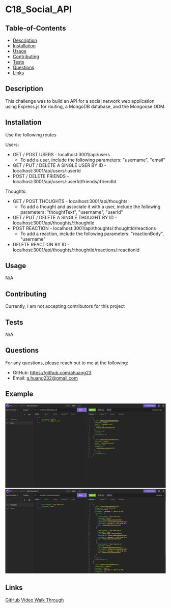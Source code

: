 # C18_Social_API


## Table-of-Contents
  * [Description](#description)
  * [Installation](#installation)
  * [Usage](#usage)
  * [Contributing](#contributing)
  * [Tests](#tests)
  * [Questions](#questions)
  * [Links](#links)
 
  ## Description
  This challenge was to build an API for a social network web application using Express.js for routing, a MongoDB database, and the Mongoose ODM. 

  ## Installation
  Use the following routes 

  Users:
  - GET / POST USERS - localhost:3001/api/users
    - To add a user, include the following parameters: "username", "email"
  - GET / PUT / DELETE A SINGLE USER BY ID - localhost:3001/api/users/:userId
  - POST / DELETE FRIENDS - localhost:3001/api/users/:userId/friends/:friendId

  Thoughts:
  - GET / POST THOUGHTS - localhost:3001/api/thoughts
    - To add a thought and associate it with a user, include the following parameters: "thoughtText", "username", "userId"
  - GET / PUT / DELETE A SINGLE THOUGHT BY ID - localhost:3001/api/thoughts/:thoughtId
  - POST REACTION - localhost:3001/api/thoughts/:thoughtId/reactions
    - To add a reaction, include the following parameters: "reactionBody", "username"
  - DELETE REACTION BY ID - localhost:3001/api/thoughts/:thoughtId/reactions/:reactionId

  ## Usage
  N/A

  ## Contributing
  Currently, I am not accepting contributors for this project

  ## Tests
  N/A

  ## Questions
  For any questions, please reach out to me at the following:
  - GitHub: https://github.com/ahuang23
  - Email: a.huang232@gmail.com

  ## Example
  ![Users](./public/images/users.png)
  ![Thoughts](./public/images/thoughts.png)

  ## Links
  [GitHub](https://github.com/ahuang23/C18_Social_API)
  [Video Walk Through](https://watch.screencastify.com/v/EpTFbYQqRTOdSOOtroYU)
